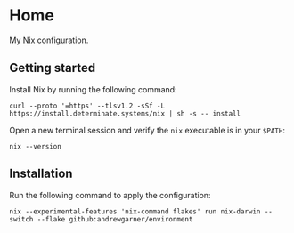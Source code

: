 # Home

My [Nix](https://nixos.org/) configuration.

## Getting started

Install Nix by running the following command:

```shell
curl --proto '=https' --tlsv1.2 -sSf -L https://install.determinate.systems/nix | sh -s -- install
```

Open a new terminal session and verify the `nix` executable is in your `$PATH`:

```shell
nix --version
```

## Installation

Run the following command to apply the configuration:

```shell
nix --experimental-features 'nix-command flakes' run nix-darwin -- switch --flake github:andrewgarner/environment
```
